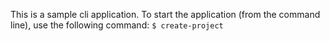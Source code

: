 This is a sample cli application. To start the application (from the command line), use the following command:
`$ create-project`
